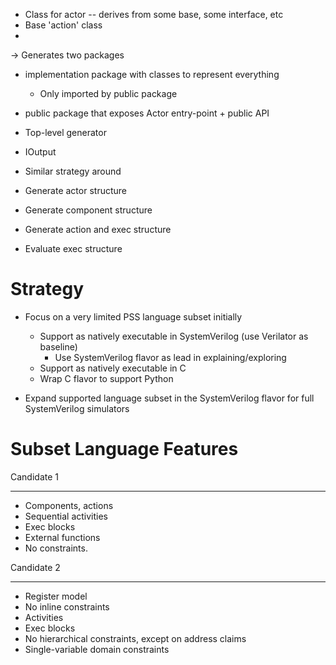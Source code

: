 
- Class for actor -- derives from some base, some interface, etc
- Base 'action' class
- 
-> Generates two packages
  - implementation package with classes to represent everything
    - Only imported by public package
  - public package that exposes Actor entry-point + public API


- Top-level generator
- IOutput
- Similar strategy around 

- Generate actor structure
- Generate component structure
- Generate action and exec structure
- Evaluate exec structure


Strategy
========
- Focus on a very limited PSS language subset initially
  - Support as natively executable in SystemVerilog (use Verilator as baseline)
    - Use SystemVerilog flavor as lead in explaining/exploring
  - Support as natively executable in C
  - Wrap C flavor to support Python

- Expand supported language subset in the SystemVerilog flavor 
  for full SystemVerilog simulators

Subset Language Features
========================

Candidate 1
***********
- Components, actions
- Sequential activities
- Exec blocks
- External functions
- No constraints.

Candidate 2
***********
- Register model
- No inline constraints
- Activities
- Exec blocks
- No hierarchical constraints, except on address claims
- Single-variable domain constraints

